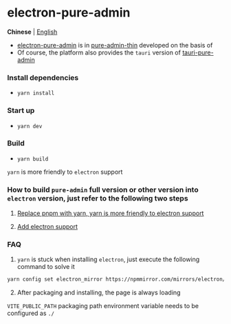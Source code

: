 <h1>electron-pure-admin</h1>

**Chinese** | [English](./README.en-US.md)

- [electron-pure-admin](https://github.com/xiaoxian521/electron-pure-admin) is in [pure-admin-thin](https://github.com/xiaoxian521/pure-admin-thin) developed on the basis of
- Of course, the platform also provides the `tauri` version of [tauri-pure-admin](https://github.com/xiaoxian521/tauri-pure-admin)

### Install dependencies

- `yarn install`

### Start up

- `yarn dev`

### Build

- `yarn build`

`yarn` is more friendly to `electron` support

### How to build `pure-admin` full version or other version into `electron` version, just refer to the following two steps

1. [Replace pnpm with yarn, yarn is more friendly to electron support](https://github.com/xiaoxian521/electron-pure-admin/commit/1a036a270cc5792ff6f12070dbf3ac92b8138268)

2. [Add electron support](https://github.com/xiaoxian521/electron-pure-admin/commit/12fbf65ff95757ce444769ac6c3e65265595973d)

### FAQ

1. `yarn` is stuck when installing `electron`, just execute the following command to solve it

```sh
yarn config set electron_mirror https://npmmirror.com/mirrors/electron/
```

2. After packaging and installing, the page is always loading

`VITE_PUBLIC_PATH` packaging path environment variable needs to be configured as `./`
